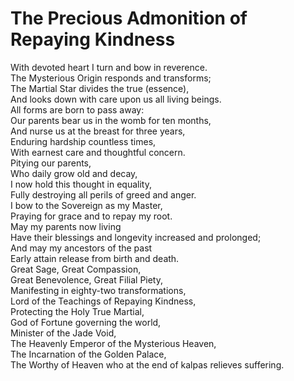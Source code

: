# The Precious Admonition of Repaying Kindness

With devoted heart I turn and bow in reverence.  
The Mysterious Origin responds and transforms;  
The Martial Star divides the true (essence),  
And looks down with care upon us all living beings.  
All forms are born to pass away:  
Our parents bear us in the womb for ten months,  
And nurse us at the breast for three years,  
Enduring hardship countless times,  
With earnest care and thoughtful concern.  
Pitying our parents,  
Who daily grow old and decay,  
I now hold this thought in equality,  
Fully destroying all perils of greed and anger.  
I bow to the Sovereign as my Master,  
Praying for grace and to repay my root.  
May my parents now living  
Have their blessings and longevity increased and prolonged;  
And may my ancestors of the past  
Early attain release from birth and death.  
Great Sage, Great Compassion,  
Great Benevolence, Great Filial Piety,  
Manifesting in eighty-two transformations,  
Lord of the Teachings of Repaying Kindness,  
Protecting the Holy True Martial,  
God of Fortune governing the world,  
Minister of the Jade Void,  
The Heavenly Emperor of the Mysterious Heaven,  
The Incarnation of the Golden Palace,  
The Worthy of Heaven who at the end of kalpas relieves suffering.
